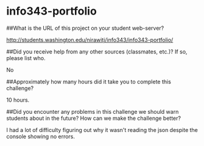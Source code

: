 # info343-portfolio

##What is the URL of this project on your student web-server?

http://students.washington.edu/nirawitj/info343/info343-portfolio/

##Did you receive help from any other sources (classmates, etc.)? If so, please list who.

No

##Approximately how many hours did it take you to complete this challenge?

10 hours.

##Did you encounter any problems in this challenge we should warn students about in the future? How can we make the challenge better?

I had a lot of difficulty figuring out why it wasn't reading the json despite the console showing no errors.
